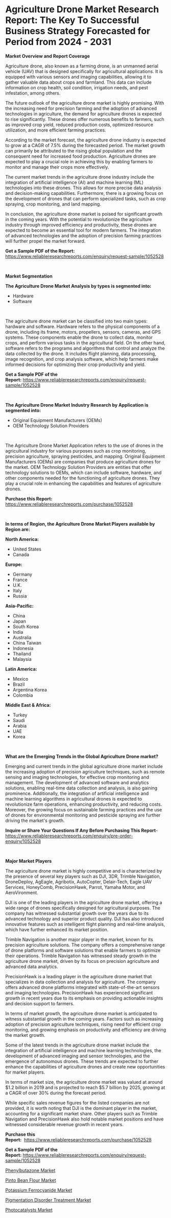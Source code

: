 <p><h1>Agriculture Drone Market Research Report: The Key To Successful Business Strategy Forecasted for Period from 2024 - 2031</h1></p><p><strong>Market Overview and Report Coverage</strong></p>
<p><p>Agriculture drone, also known as a farming drone, is an unmanned aerial vehicle (UAV) that is designed specifically for agricultural applications. It is equipped with various sensors and imaging capabilities, allowing it to gather valuable data about crops and farmland. This data can include information on crop health, soil condition, irrigation needs, and pest infestation, among others.</p><p>The future outlook of the agriculture drone market is highly promising. With the increasing need for precision farming and the adoption of advanced technologies in agriculture, the demand for agriculture drones is expected to rise significantly. These drones offer numerous benefits to farmers, such as improved crop yield, reduced production costs, optimized resource utilization, and more efficient farming practices.</p><p>According to the market forecast, the agriculture drone industry is expected to grow at a CAGR of 7.5% during the forecasted period. The market growth can primarily be attributed to the rising global population and the consequent need for increased food production. Agriculture drones are expected to play a crucial role in achieving this by enabling farmers to monitor and manage their crops more effectively.</p><p>The current market trends in the agriculture drone industry include the integration of artificial intelligence (AI) and machine learning (ML) technologies into these drones. This allows for more precise data analysis and decision-making capabilities. Furthermore, there is a growing focus on the development of drones that can perform specialized tasks, such as crop spraying, crop monitoring, and land mapping.</p><p>In conclusion, the agriculture drone market is poised for significant growth in the coming years. With the potential to revolutionize the agriculture industry through improved efficiency and productivity, these drones are expected to become an essential tool for modern farmers. The integration of advanced technologies and the adoption of precision farming practices will further propel the market forward.</p></p>
<p><strong>Get a Sample PDF of the Report:</strong> <a href="https://www.reliableresearchreports.com/enquiry/request-sample/1052528">https://www.reliableresearchreports.com/enquiry/request-sample/1052528</a></p>
<p>&nbsp;</p>
<p><strong>Market Segmentation</strong></p>
<p><strong>The Agriculture Drone Market Analysis by types is segmented into:</strong></p>
<p><ul><li>Hardware</li><li>Software</li></ul></p>
<p>&nbsp;</p>
<p><p>The agriculture drone market can be classified into two main types: hardware and software. Hardware refers to the physical components of a drone, including its frame, motors, propellers, sensors, cameras, and GPS systems. These components enable the drone to collect data, monitor crops, and perform various tasks in the agricultural field. On the other hand, software refers to the programs and algorithms that control and analyze the data collected by the drone. It includes flight planning, data processing, image recognition, and crop analysis software, which help farmers make informed decisions for optimizing their crop productivity and yield.</p></p>
<p><strong>Get a Sample PDF of the Report:</strong>&nbsp;<a href="https://www.reliableresearchreports.com/enquiry/request-sample/1052528">https://www.reliableresearchreports.com/enquiry/request-sample/1052528</a></p>
<p>&nbsp;</p>
<p><strong>The Agriculture Drone Market Industry Research by Application is segmented into:</strong></p>
<p><ul><li>Original Equipment Manufacturers (OEMs)</li><li>OEM Technology Solution Providers</li></ul></p>
<p>&nbsp;</p>
<p><p>The Agriculture Drone Market Application refers to the use of drones in the agricultural industry for various purposes such as crop monitoring, precision agriculture, spraying pesticides, and mapping. Original Equipment Manufacturers (OEMs) are companies that produce agriculture drones for the market. OEM Technology Solution Providers are entities that offer technology solutions to OEMs, which can include software, hardware, and other components needed for the functioning of agriculture drones. They play a crucial role in enhancing the capabilities and features of agriculture drones.</p></p>
<p><strong>Purchase this Report:</strong>&nbsp; <a href="https://www.reliableresearchreports.com/purchase/1052528">https://www.reliableresearchreports.com/purchase/1052528</a></p>
<p>&nbsp;</p>
<p><strong>In terms of Region, the Agriculture Drone Market Players available by Region are:</strong></p>
<p>
    <p> <strong> North America: </strong>
        <ul>
            <li>United States</li>
            <li>Canada</li>
        </ul>
        </p> 
    <p> <strong> Europe: </strong>
        <ul>
            <li>Germany</li>
            <li>France</li>
            <li>U.K.</li>
            <li>Italy</li>
            <li>Russia</li>
        </ul>
        </p> 
    <p> <strong> Asia-Pacific: </strong>
        <ul>
            <li>China</li>
            <li>Japan</li>
            <li>South Korea</li>
            <li>India</li>
            <li>Australia</li>
            <li>China Taiwan</li>
            <li>Indonesia</li>
            <li>Thailand</li>
            <li>Malaysia</li>
        </ul>
        </p> 
    <p> <strong> Latin America: </strong>
        <ul>
            <li>Mexico</li>
            <li>Brazil</li>
            <li>Argentina Korea</li>
            <li>Colombia</li>
        </ul>
        </p> 
    <p> <strong> Middle East & Africa: </strong>
        <ul>
            <li>Turkey</li>
            <li>Saudi</li>
            <li>Arabia</li>
            <li>UAE</li>
            <li>Korea</li>
        </ul>
    </p>
    </p>
<p>&nbsp;</p>
<p><strong>What are the Emerging Trends in the Global Agriculture Drone market?</strong></p>
<p><p>Emerging and current trends in the global agriculture drone market include the increasing adoption of precision agriculture techniques, such as remote sensing and imaging technologies, for effective crop monitoring and management. The development of advanced software and analytics solutions, enabling real-time data collection and analysis, is also gaining prominence. Additionally, the integration of artificial intelligence and machine learning algorithms in agricultural drones is expected to revolutionize farm operations, enhancing productivity, and reducing costs. Moreover, the growing focus on sustainable farming practices and the use of drones for environmental monitoring and pesticide spraying are further driving the market's growth.</p></p>
<p><strong>Inquire or Share Your Questions If Any Before Purchasing This Report</strong>- <a href="https://www.reliableresearchreports.com/enquiry/pre-order-enquiry/1052528">https://www.reliableresearchreports.com/enquiry/pre-order-enquiry/1052528</a></p>
<p>&nbsp;</p>
<p><strong>Major Market Players</strong></p>
<p><p>The agriculture drone market is highly competitive and is characterized by the presence of several key players such as DJI, 3DR, Trimble Navigation, DroneDeploy, AgEagle, Agribotix, AutoCopter, Delair-Tech, Eagle UAV Services, HoneyComb, PrecisionHawk, Parrot, Yamaha Motor, and AeroVironment.</p><p>DJI is one of the leading players in the agriculture drone market, offering a wide range of drones specifically designed for agricultural purposes. The company has witnessed substantial growth over the years due to its advanced technology and superior product quality. DJI has also introduced innovative features such as intelligent flight planning and real-time analysis, which have further enhanced its market position.</p><p>Trimble Navigation is another major player in the market, known for its precision agriculture solutions. The company offers a comprehensive range of drone platforms and software solutions that enable farmers to optimize their operations. Trimble Navigation has witnessed steady growth in the agriculture drone market, driven by its focus on precision agriculture and advanced data analytics.</p><p>PrecisionHawk is a leading player in the agriculture drone market that specializes in data collection and analysis for agriculture. The company offers advanced drone platforms integrated with state-of-the-art sensors and imaging technologies. PrecisionHawk has experienced significant growth in recent years due to its emphasis on providing actionable insights and decision support to farmers.</p><p>In terms of market growth, the agriculture drone market is anticipated to witness substantial growth in the coming years. Factors such as increasing adoption of precision agriculture techniques, rising need for efficient crop monitoring, and growing emphasis on productivity and efficiency are driving the market growth.</p><p>Some of the latest trends in the agriculture drone market include the integration of artificial intelligence and machine learning technologies, the development of advanced imaging and sensor technologies, and the emergence of autonomous drones. These trends are expected to further enhance the capabilities of agriculture drones and create new opportunities for market players.</p><p>In terms of market size, the agriculture drone market was valued at around $1.2 billion in 2019 and is projected to reach $5.7 billion by 2025, growing at a CAGR of over 30% during the forecast period.</p><p>While specific sales revenue figures for the listed companies are not provided, it is worth noting that DJI is the dominant player in the market, accounting for a significant market share. Other players such as Trimble Navigation and PrecisionHawk also hold notable market positions and have witnessed considerable revenue growth in recent years.</p></p>
<p><strong>Purchase this Report:</strong>&nbsp;&nbsp;<a href="https://www.reliableresearchreports.com/purchase/1052528">https://www.reliableresearchreports.com/purchase/1052528</a></p>
<p></p>
<p><strong>Get a Sample PDF of the Report:</strong>&nbsp;<a href="https://www.reliableresearchreports.com/enquiry/request-sample/1052528">https://www.reliableresearchreports.com/enquiry/request-sample/1052528</a></p>
<p><p><a href="https://medium.com/@dorothybrooks53/phenylbutazone-market-insights-into-market-cagr-market-trends-and-growth-strategies-1b3fe02fe30f">Phenylbutazone Market</a></p><p><a href="https://medium.com/@dorisstephens14/pinto-bean-flour-market-size-reveals-the-best-marketing-channels-in-global-industry-5dbf987b3d71">Pinto Bean Flour Market</a></p><p><a href="https://medium.com/@dorothybrooks53/decoding-potassium-ferrocyanide-market-metrics-market-share-trends-and-growth-patterns-2ecd2e3945c1">Potassium Ferrocyanide Market</a></p><p><a href="https://medium.com/@dorisstephens14/pigmentation-disorder-treatment-market-size-reveals-the-best-marketing-channels-in-global-industry-9c54ed23a336">Pigmentation Disorder Treatment Market</a></p><p><a href="https://medium.com/@dorothybrooks53/photocatalysts-market-analysis-and-sze-forecasted-for-period-from-2023-to-2030-184264651cee">Photocatalysts Market</a></p></p>